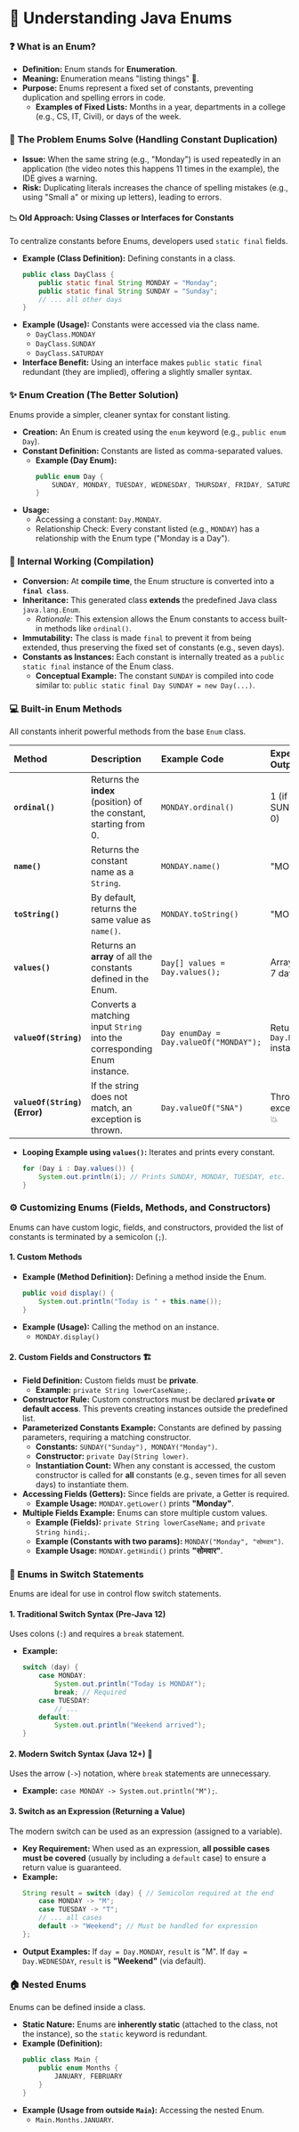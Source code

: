 # 🎥 Understanding Java Enums

### ❓ What is an Enum?

*   **Definition:** Enum stands for **Enumeration**.
*   **Meaning:** Enumeration means "listing things" 📜.
*   **Purpose:** Enums represent a fixed set of constants, preventing duplication and spelling errors in code.
    *   **Examples of Fixed Lists:** Months in a year, departments in a college (e.g., CS, IT, Civil), or days of the week.

### 🚫 The Problem Enums Solve (Handling Constant Duplication)

*   **Issue:** When the same string (e.g., "Monday") is used repeatedly in an application (the video notes this happens 11 times in the example), the IDE gives a warning.
*   **Risk:** Duplicating literals increases the chance of spelling mistakes (e.g., using "Small a" or mixing up letters), leading to errors.

#### 📉 Old Approach: Using Classes or Interfaces for Constants

To centralize constants before Enums, developers used `static final` fields.

*   **Example (Class Definition):** Defining constants in a class.
    ```java
    public class DayClass {
        public static final String MONDAY = "Monday";
        public static final String SUNDAY = "Sunday";
        // ... all other days
    }
    ```
*   **Example (Usage):** Constants were accessed via the class name.
    *   `DayClass.MONDAY`
    *   `DayClass.SUNDAY`
    *   `DayClass.SATURDAY`
*   **Interface Benefit:** Using an interface makes `public static final` redundant (they are implied), offering a slightly smaller syntax.

### ✨ Enum Creation (The Better Solution)

Enums provide a simpler, cleaner syntax for constant listing.

*   **Creation:** An Enum is created using the `enum` keyword (e.g., `public enum Day`).
*   **Constant Definition:** Constants are listed as comma-separated values.
    *   **Example (Day Enum):**
        ```java
        public enum Day {
            SUNDAY, MONDAY, TUESDAY, WEDNESDAY, THURSDAY, FRIDAY, SATURDAY 
        }
        ```
*   **Usage:**
    *   Accessing a constant: `Day.MONDAY`.
    *   Relationship Check: Every constant listed (e.g., `MONDAY`) has a relationship with the Enum type ("Monday is a Day").

### 🧠 Internal Working (Compilation)

*   **Conversion:** At **compile time**, the Enum structure is converted into a **`final class`**.
*   **Inheritance:** This generated class **extends** the predefined Java class `java.lang.Enum`.
    *   *Rationale:* This extension allows the Enum constants to access built-in methods like `ordinal()`.
*   **Immutability:** The class is made `final` to prevent it from being extended, thus preserving the fixed set of constants (e.g., seven days).
*   **Constants as Instances:** Each constant is internally treated as a `public static final` instance of the Enum class.
    *   **Conceptual Example:** The constant `SUNDAY` is compiled into code similar to: `public static final Day SUNDAY = new Day(...)`.

### 💻 Built-in Enum Methods

All constants inherit powerful methods from the base `Enum` class.

| Method | Description | Example Code | Expected Output | Source |
| :--- | :--- | :--- | :--- | :--- |
| **`ordinal()`** | Returns the **index** (position) of the constant, starting from 0. | `MONDAY.ordinal()` | 1 (if SUNDAY is 0) | |
| **`name()`** | Returns the constant name as a `String`. | `MONDAY.name()` | "MONDAY" | |
| **`toString()`** | By default, returns the same value as `name()`. | `MONDAY.toString()` | "MONDAY" | |
| **`values()`** | Returns an **array** of all the constants defined in the Enum. | `Day[] values = Day.values();` | Array of all 7 days | |
| **`valueOf(String)`** | Converts a matching input `String` into the corresponding Enum instance. | `Day enumDay = Day.valueOf("MONDAY");` | Returns `Day.MONDAY` instance |
| **`valueOf(String)` (Error)** | If the string does not match, an exception is thrown. | `Day.valueOf("SNA")` | Throws an exception 💥 | |

*   **Looping Example using `values()`:** Iterates and prints every constant.

    ```java
    for (Day i : Day.values()) { 
        System.out.println(i); // Prints SUNDAY, MONDAY, TUESDAY, etc.
    }
    ```

### ⚙️ Customizing Enums (Fields, Methods, and Constructors)

Enums can have custom logic, fields, and constructors, provided the list of constants is terminated by a semicolon (`;`).

#### 1. Custom Methods

*   **Example (Method Definition):** Defining a method inside the Enum.
    ```java
    public void display() {
        System.out.println("Today is " + this.name());
    }
    ```
*   **Example (Usage):** Calling the method on an instance.
    *   `MONDAY.display()`

#### 2. Custom Fields and Constructors 🏗️

*   **Field Definition:** Custom fields must be **private**.
    *   **Example:** `private String lowerCaseName;`.
*   **Constructor Rule:** Custom constructors must be declared **`private` or default access**. This prevents creating instances outside the predefined list.
*   **Parameterized Constants Example:** Constants are defined by passing parameters, requiring a matching constructor.
    *   **Constants:** `SUNDAY("Sunday"), MONDAY("Monday")`.
    *   **Constructor:** `private Day(String lower)`.
    *   **Instantiation Count:** When any constant is accessed, the custom constructor is called for **all** constants (e.g., seven times for all seven days) to instantiate them.
*   **Accessing Fields (Getters):** Since fields are private, a Getter is required.
    *   **Example Usage:** `MONDAY.getLower()` prints **"Monday"**.
*   **Multiple Fields Example:** Enums can store multiple custom values.
    *   **Example (Fields):** `private String lowerCaseName;` and `private String hindi;`.
    *   **Example (Constants with two params):** `MONDAY("Monday", "सोमवार")`.
    *   **Example Usage:** `MONDAY.getHindi()` prints **"सोमवार"**.

### 🔀 Enums in Switch Statements

Enums are ideal for use in control flow switch statements.

#### 1. Traditional Switch Syntax (Pre-Java 12)

Uses colons (`:`) and requires a `break` statement.

*   **Example:**
    ```java
    switch (day) {
        case MONDAY:
            System.out.println("Today is MONDAY");
            break; // Required
        case TUESDAY:
            // ...
        default:
            System.out.println("Weekend arrived"); 
    }
    ```

#### 2. Modern Switch Syntax (Java 12+) 🚀

Uses the arrow (`->`) notation, where `break` statements are unnecessary.

*   **Example:** `case MONDAY -> System.out.println("M");`.

#### 3. Switch as an Expression (Returning a Value)

The modern switch can be used as an expression (assigned to a variable).

*   **Key Requirement:** When used as an expression, **all possible cases must be covered** (usually by including a `default` case) to ensure a return value is guaranteed.
*   **Example:**
    ```java
    String result = switch (day) { // Semicolon required at the end
        case MONDAY -> "M";
        case TUESDAY -> "T"; 
        // ... all cases 
        default -> "Weekend"; // Must be handled for expression
    };
    ```
*   **Output Examples:** If `day = Day.MONDAY`, `result` is "M". If `day = Day.WEDNESDAY`, `result` is **"Weekend"** (via default).

### 🏠 Nested Enums

Enums can be defined inside a class.

*   **Static Nature:** Enums are **inherently static** (attached to the class, not the instance), so the `static` keyword is redundant.
*   **Example (Definition):**
    ```java
    public class Main {
        public enum Months {
            JANUARY, FEBRUARY
        }
    }
    ```
*   **Example (Usage from outside `Main`):** Accessing the nested Enum.
    *   `Main.Months.JANUARY`.